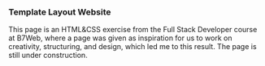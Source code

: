 ### Template Layout Website

This page is an HTML&CSS exercise from the Full Stack Developer course at B7Web, where a page was given as inspiration for us to work on creativity, structuring, and design, which led me to this result. The page is still under construction.